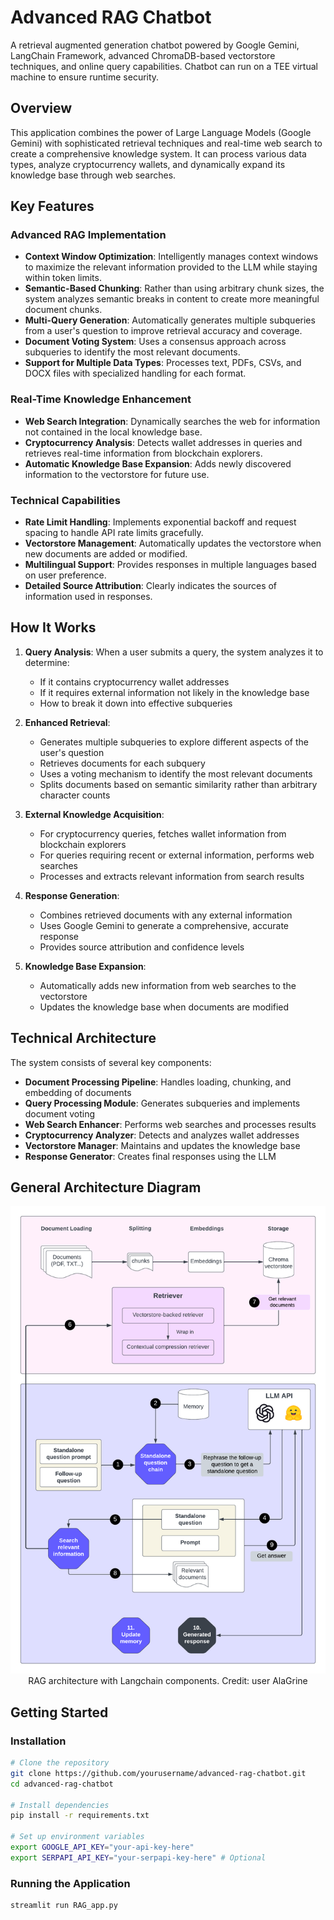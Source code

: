 # Advanced RAG Chatbot

A retrieval augmented generation chatbot powered by Google Gemini, LangChain Framework, advanced ChromaDB-based vectorstore techniques, and online query capabilities. Chatbot can run on a TEE virtual machine to ensure runtime security.

## Overview

This application combines the power of Large Language Models (Google Gemini) with sophisticated retrieval techniques and real-time web search to create a comprehensive knowledge system. It can process various data types, analyze cryptocurrency wallets, and dynamically expand its knowledge base through web searches.

## Key Features

### Advanced RAG Implementation

- **Context Window Optimization**: Intelligently manages context windows to maximize the relevant information provided to the LLM while staying within token limits.
- **Semantic-Based Chunking**: Rather than using arbitrary chunk sizes, the system analyzes semantic breaks in content to create more meaningful document chunks.
- **Multi-Query Generation**: Automatically generates multiple subqueries from a user's question to improve retrieval accuracy and coverage.
- **Document Voting System**: Uses a consensus approach across subqueries to identify the most relevant documents.
- **Support for Multiple Data Types**: Processes text, PDFs, CSVs, and DOCX files with specialized handling for each format.

### Real-Time Knowledge Enhancement

- **Web Search Integration**: Dynamically searches the web for information not contained in the local knowledge base.
- **Cryptocurrency Analysis**: Detects wallet addresses in queries and retrieves real-time information from blockchain explorers.
- **Automatic Knowledge Base Expansion**: Adds newly discovered information to the vectorstore for future use.

### Technical Capabilities

- **Rate Limit Handling**: Implements exponential backoff and request spacing to handle API rate limits gracefully.
- **Vectorstore Management**: Automatically updates the vectorstore when new documents are added or modified.
- **Multilingual Support**: Provides responses in multiple languages based on user preference.
- **Detailed Source Attribution**: Clearly indicates the sources of information used in responses.

## How It Works

1. **Query Analysis**: When a user submits a query, the system analyzes it to determine:
   - If it contains cryptocurrency wallet addresses
   - If it requires external information not likely in the knowledge base
   - How to break it down into effective subqueries

2. **Enhanced Retrieval**:
   - Generates multiple subqueries to explore different aspects of the user's question
   - Retrieves documents for each subquery
   - Uses a voting mechanism to identify the most relevant documents
   - Splits documents based on semantic similarity rather than arbitrary character counts

3. **External Knowledge Acquisition**:
   - For cryptocurrency queries, fetches wallet information from blockchain explorers
   - For queries requiring recent or external information, performs web searches
   - Processes and extracts relevant information from search results

4. **Response Generation**:
   - Combines retrieved documents with any external information
   - Uses Google Gemini to generate a comprehensive, accurate response
   - Provides source attribution and confidence levels

5. **Knowledge Base Expansion**:
   - Automatically adds new information from web searches to the vectorstore
   - Updates the knowledge base when documents are modified

## Technical Architecture

The system consists of several key components:

- **Document Processing Pipeline**: Handles loading, chunking, and embedding of documents
- **Query Processing Module**: Generates subqueries and implements document voting
- **Web Search Enhancer**: Performs web searches and processes results
- **Cryptocurrency Analyzer**: Detects and analyzes wallet addresses
- **Vectorstore Manager**: Maintains and updates the knowledge base
- **Response Generator**: Creates final responses using the LLM

## General Architecture Diagram
<div align="center">
  <img src="https://github.com/AlaGrine/RAG_chatabot_with_Langchain/blob/main/data/docs/RAG_architecture.png" >
  <figcaption>RAG architecture with Langchain components. Credit: user AlaGrine</figcaption>
</div>

## Getting Started

### Installation

```bash
# Clone the repository
git clone https://github.com/yourusername/advanced-rag-chatbot.git
cd advanced-rag-chatbot

# Install dependencies
pip install -r requirements.txt

# Set up environment variables
export GOOGLE_API_KEY="your-api-key-here"
export SERPAPI_API_KEY="your-serpapi-key-here" # Optional
```

### Running the Application

```bash
streamlit run RAG_app.py
```
